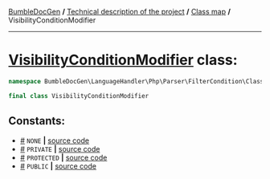 <!-- {% raw %} -->
<embed> <a href="/docs/readme.md">BumbleDocGen</a> <b>/</b> <a href="/docs/tech/readme.md">Technical description of the project</a> <b>/</b> <a href="/docs/tech/map.md">Class map</a> <b>/</b> VisibilityConditionModifier<hr> </embed>

<h1>
    <a href="https://github.com/bumble-tech/bumble-doc-gen/blob/master/src/LanguageHandler/Php/Parser/FilterCondition/ClassFilterCondition/VisibilityConditionModifier.php#L7">VisibilityConditionModifier</a> class:
</h1>





```php
namespace BumbleDocGen\LanguageHandler\Php\Parser\FilterCondition\ClassFilterCondition;

final class VisibilityConditionModifier
```











<h2>Constants:</h2>
<ul>
            <li><a name="qnone"
               href="#qnone">#</a>
            <code>NONE</code>                   <b>|</b> <a href="/src/LanguageHandler/Php/Parser/FilterCondition/ClassFilterCondition/VisibilityConditionModifier.php#L9">source
                    code</a> </li>
            <li><a name="qprivate"
               href="#qprivate">#</a>
            <code>PRIVATE</code>                   <b>|</b> <a href="/src/LanguageHandler/Php/Parser/FilterCondition/ClassFilterCondition/VisibilityConditionModifier.php#L12">source
                    code</a> </li>
            <li><a name="qprotected"
               href="#qprotected">#</a>
            <code>PROTECTED</code>                   <b>|</b> <a href="/src/LanguageHandler/Php/Parser/FilterCondition/ClassFilterCondition/VisibilityConditionModifier.php#L11">source
                    code</a> </li>
            <li><a name="qpublic"
               href="#qpublic">#</a>
            <code>PUBLIC</code>                   <b>|</b> <a href="/src/LanguageHandler/Php/Parser/FilterCondition/ClassFilterCondition/VisibilityConditionModifier.php#L10">source
                    code</a> </li>
    </ul>






<!-- {% endraw %} -->